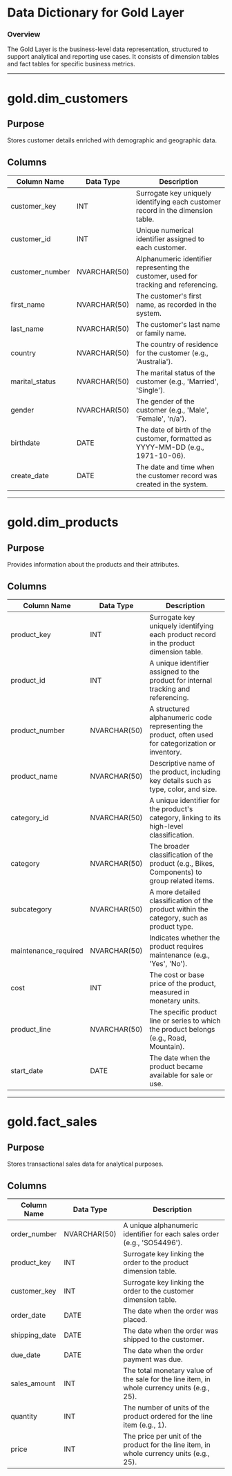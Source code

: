 # Data Dictionary  for Gold Layer
### Overview

The Gold Layer is the business-level data representation, structured to support analytical and reporting use cases. It consists of dimension
tables and fact tables for specific business metrics.

----
# gold.dim_customers

## Purpose
Stores customer details enriched with demographic and geographic data.

## Columns

| Column Name      | Data Type       | Description  |
|------------------|---------------|--------------|
| customer_key     | INT           | Surrogate key uniquely identifying each customer record in the dimension table. |
| customer_id      | INT           | Unique numerical identifier assigned to each customer. |
| customer_number  | NVARCHAR(50)  | Alphanumeric identifier representing the customer, used for tracking and referencing. |
| first_name       | NVARCHAR(50)  | The customer's first name, as recorded in the system. |
| last_name        | NVARCHAR(50)  | The customer's last name or family name. |
| country         | NVARCHAR(50)  | The country of residence for the customer (e.g., 'Australia'). |
| marital_status   | NVARCHAR(50)  | The marital status of the customer (e.g., 'Married', 'Single'). |
| gender          | NVARCHAR(50)  | The gender of the customer (e.g., 'Male', 'Female', 'n/a'). |
| birthdate       | DATE          | The date of birth of the customer, formatted as YYYY-MM-DD (e.g., 1971-10-06). |
| create_date     | DATE          | The date and time when the customer record was created in the system. |

--------


# gold.dim_products

## Purpose
Provides information about the products and their attributes.

## Columns

| Column Name           | Data Type      | Description  |
|----------------------|---------------|--------------|
| product_key         | INT           | Surrogate key uniquely identifying each product record in the product dimension table. |
| product_id          | INT           | A unique identifier assigned to the product for internal tracking and referencing. |
| product_number      | NVARCHAR(50)  | A structured alphanumeric code representing the product, often used for categorization or inventory. |
| product_name        | NVARCHAR(50)  | Descriptive name of the product, including key details such as type, color, and size. |
| category_id         | NVARCHAR(50)  | A unique identifier for the product's category, linking to its high-level classification. |
| category           | NVARCHAR(50)  | The broader classification of the product (e.g., Bikes, Components) to group related items. |
| subcategory        | NVARCHAR(50)  | A more detailed classification of the product within the category, such as product type. |
| maintenance_required | NVARCHAR(50)  | Indicates whether the product requires maintenance (e.g., 'Yes', 'No'). |
| cost               | INT           | The cost or base price of the product, measured in monetary units. |
| product_line       | NVARCHAR(50)  | The specific product line or series to which the product belongs (e.g., Road, Mountain). |
| start_date         | DATE          | The date when the product became available for sale or use. |

---------

# gold.fact_sales

## Purpose
Stores transactional sales data for analytical purposes.

## Columns

| Column Name   | Data Type      | Description  |
|--------------|---------------|--------------|
| order_number  | NVARCHAR(50)  | A unique alphanumeric identifier for each sales order (e.g., 'SO54496'). |
| product_key   | INT           | Surrogate key linking the order to the product dimension table. |
| customer_key  | INT           | Surrogate key linking the order to the customer dimension table. |
| order_date    | DATE          | The date when the order was placed. |
| shipping_date | DATE          | The date when the order was shipped to the customer. |
| due_date      | DATE          | The date when the order payment was due. |
| sales_amount  | INT           | The total monetary value of the sale for the line item, in whole currency units (e.g., 25). |
| quantity      | INT           | The number of units of the product ordered for the line item (e.g., 1). |
| price         | INT           | The price per unit of the product for the line item, in whole currency units (e.g., 25). |


